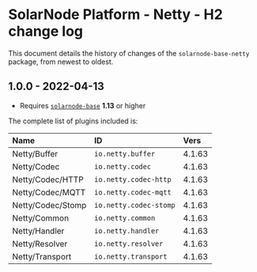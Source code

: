 # SolarNode Platform - Netty - H2 change log

This document details the history of changes of the `solarnode-base-netty` package, from newest to
oldest.

## 1.0.0 - 2022-04-13

 * Requires [`solarnode-base`](../../solarnode-base/debian) **1.13** or higher

The complete list of plugins included is:

| Name              | ID                     | Vers   |
|:------------------|:-----------------------|:-------|
| Netty/Buffer      | `io.netty.buffer`      | 4.1.63 |
| Netty/Codec       | `io.netty.codec`       | 4.1.63 |
| Netty/Codec/HTTP  | `io.netty.codec-http`  | 4.1.63 |
| Netty/Codec/MQTT  | `io.netty.codec-mqtt`  | 4.1.63 |
| Netty/Codec/Stomp | `io.netty.codec-stomp` | 4.1.63 |
| Netty/Common      | `io.netty.common`      | 4.1.63 |
| Netty/Handler     | `io.netty.handler`     | 4.1.63 |
| Netty/Resolver    | `io.netty.resolver`    | 4.1.63 |
| Netty/Transport   | `io.netty.transport`   | 4.1.63 |

